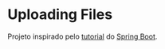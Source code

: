 # Uploading Files

Projeto inspirado pelo [tutorial](https://spring.io/guides/gs/uploading-files) do [Spring Boot](https://github.com/spring-guides/gs-uploading-files).
